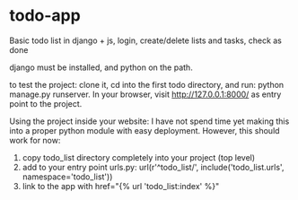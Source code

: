 # todo-app
Basic todo list in django + js, login, create/delete lists and tasks, check as done

django must be installed, and python on the path.

to test the project: clone it, cd into the first todo directory, and run: python manage.py runserver. In your browser, visit
http://127.0.0.1:8000/ as entry point to the project.

Using the project inside your website: 
I have not spend time yet making this into a proper python module with easy deployment. However, this should work for now:
1) copy todo_list directory completely into your project (top level)
2) add to your entry point urls.py: url(r'^todo_list/', include('todo_list.urls', namespace='todo_list'))
3) link to the app with  href="{% url 'todo_list:index' %}"
